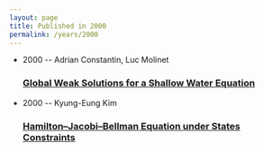 ```yaml
---
layout: page
title: Published in 2000
permalink: /years/2000
---
```


<ul class="post-list">

  <li>
    <span class="post-meta">2000 -- Adrian Constantin, Luc Molinet</span>
    <h3><a class="post-link" href="{{ site.baseurl }}/global-weak-solutions-for-a-shallow-water-equation">Global Weak Solutions for a Shallow Water Equation</a></h3>
  </li>
  <li>
    <span class="post-meta">2000 -- Kyung-Eung Kim</span>
    <h3><a class="post-link" href="{{ site.baseurl }}/hamilton-jacobi-bellman-equation-under-states-constraints">Hamilton–Jacobi–Bellman Equation under States Constraints</a></h3>
  </li>
</ul>

